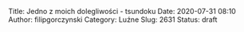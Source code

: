 Title: Jedno z moich dolegliwości - tsundoku
Date: 2020-07-31 08:10
Author: filipgorczynski
Category: Luźne
Slug: 2631
Status: draft


